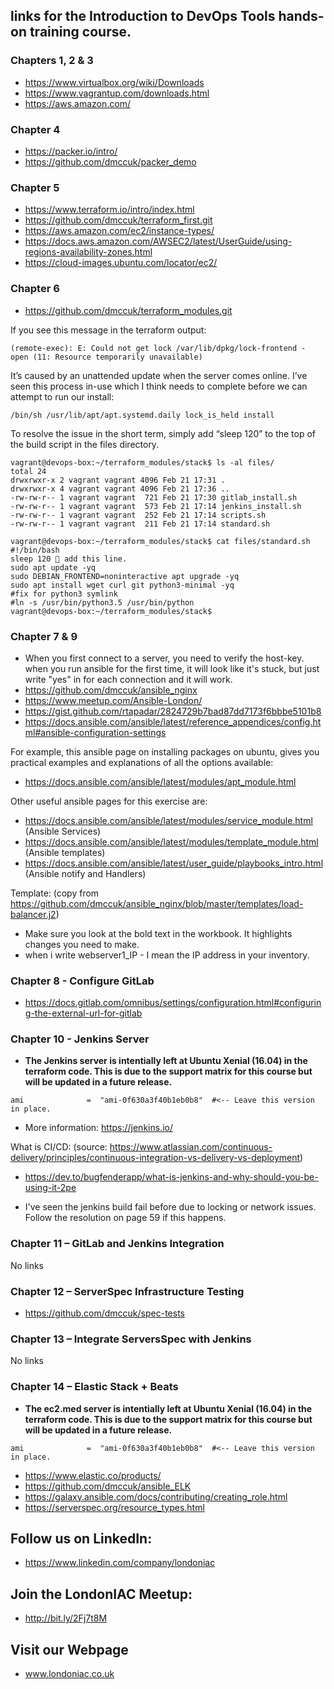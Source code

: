 ## links for the Introduction to DevOps Tools hands-on training course.

### Chapters 1, 2 & 3

  * https://www.virtualbox.org/wiki/Downloads
  * https://www.vagrantup.com/downloads.html
  * https://aws.amazon.com/

### Chapter 4

  * https://packer.io/intro/
  * https://github.com/dmccuk/packer_demo

### Chapter 5

  * https://www.terraform.io/intro/index.html
  * https://github.com/dmccuk/terraform_first.git
  * https://aws.amazon.com/ec2/instance-types/
  * https://docs.aws.amazon.com/AWSEC2/latest/UserGuide/using-regions-availability-zones.html
  * https://cloud-images.ubuntu.com/locator/ec2/ 

### Chapter 6

  * https://github.com/dmccuk/terraform_modules.git

If you see this message in the terraform output:

````
(remote-exec): E: Could not get lock /var/lib/dpkg/lock-frontend - open (11: Resource temporarily unavailable)
````

It’s caused by an unattended update when the server comes online. I’ve seen this process in-use which I think needs to complete before we can attempt to run our install:

````
/bin/sh /usr/lib/apt/apt.systemd.daily lock_is_held install
````

To resolve the issue in the short term, simply add “sleep 120” to the top of the build script in the files directory.

````
vagrant@devops-box:~/terraform_modules/stack$ ls -al files/
total 24
drwxrwxr-x 2 vagrant vagrant 4096 Feb 21 17:31 .
drwxrwxr-x 4 vagrant vagrant 4096 Feb 21 17:36 ..
-rw-rw-r-- 1 vagrant vagrant  721 Feb 21 17:30 gitlab_install.sh
-rw-rw-r-- 1 vagrant vagrant  573 Feb 21 17:14 jenkins_install.sh
-rw-rw-r-- 1 vagrant vagrant  252 Feb 21 17:14 scripts.sh
-rw-rw-r-- 1 vagrant vagrant  211 Feb 21 17:14 standard.sh

vagrant@devops-box:~/terraform_modules/stack$ cat files/standard.sh
#!/bin/bash
sleep 120  add this line.
sudo apt update -yq
sudo DEBIAN_FRONTEND=noninteractive apt upgrade -yq
sudo apt install wget curl git python3-minimal -yq
#fix for python3 symlink
#ln -s /usr/bin/python3.5 /usr/bin/python
vagrant@devops-box:~/terraform_modules/stack$
````

### Chapter 7 & 9

  * When you first connect to a server, you need to verify the host-key. when you run ansible for the first time, it will look like it's stuck, but just write "yes" in for each connection and it will work.
  * https://github.com/dmccuk/ansible_nginx
  * https://www.meetup.com/Ansible-London/
  * https://gist.github.com/rtapadar/2824729b7bad87dd7173f6bbbe5101b8
  * https://docs.ansible.com/ansible/latest/reference_appendices/config.html#ansible-configuration-settings 

For example, this ansible page on installing packages on ubuntu, gives you practical examples and explanations of all the options available:
  * https://docs.ansible.com/ansible/latest/modules/apt_module.html


Other useful ansible pages for this exercise are:
  * https://docs.ansible.com/ansible/latest/modules/service_module.html (Ansible Services)
  * https://docs.ansible.com/ansible/latest/modules/template_module.html (Ansible templates)
  * https://docs.ansible.com/ansible/latest/user_guide/playbooks_intro.html (Ansible notify and Handlers)

Template: (copy from https://github.com/dmccuk/ansible_nginx/blob/master/templates/load-balancer.j2)

  * Make sure you look at the bold text in the workbook. It highlights changes you need to make.
  * when i write webserver1_IP - I mean the IP address in your inventory.

### Chapter 8 - Configure GitLab

  * https://docs.gitlab.com/omnibus/settings/configuration.html#configuring-the-external-url-for-gitlab

### Chapter 10 - Jenkins Server

  * **The Jenkins server is intentially left at Ubuntu Xenial (16.04) in the terraform code. This is due to the support matrix for this course but will be updated in a future release.**
  
````
ami              =  "ami-0f630a3f40b1eb0b8"  #<-- Leave this version in place.
````

  * More information: https://jenkins.io/

What is CI/CD:
(source: https://www.atlassian.com/continuous-delivery/principles/continuous-integration-vs-delivery-vs-deployment)
  * https://dev.to/bugfenderapp/what-is-jenkins-and-why-should-you-be-using-it-2pe


  * I've seen the jenkins build fail before due to locking or network issues. Follow the resolution on page 59 if this happens.
### Chapter 11 – GitLab and Jenkins Integration 
No links

### Chapter 12 – ServerSpec Infrastructure Testing

  * https://github.com/dmccuk/spec-tests

### Chapter 13 – Integrate ServersSpec with Jenkins
No links

### Chapter 14 – Elastic Stack + Beats

  * **The ec2.med server is intentially left at Ubuntu Xenial (16.04) in the terraform code. This is due to the support matrix for this course but will be updated in a future release.**
  
````
ami              =  "ami-0f630a3f40b1eb0b8"  #<-- Leave this version in place.
````

  * https://www.elastic.co/products/
  * https://github.com/dmccuk/ansible_ELK
  * https://galaxy.ansible.com/docs/contributing/creating_role.html
  * https://serverspec.org/resource_types.html

## Follow us on LinkedIn:

  * https://www.linkedin.com/company/londoniac

## Join the LondonIAC Meetup:

  * http://bit.ly/2Fj7t8M

## Visit our Webpage

  * www.londoniac.co.uk

